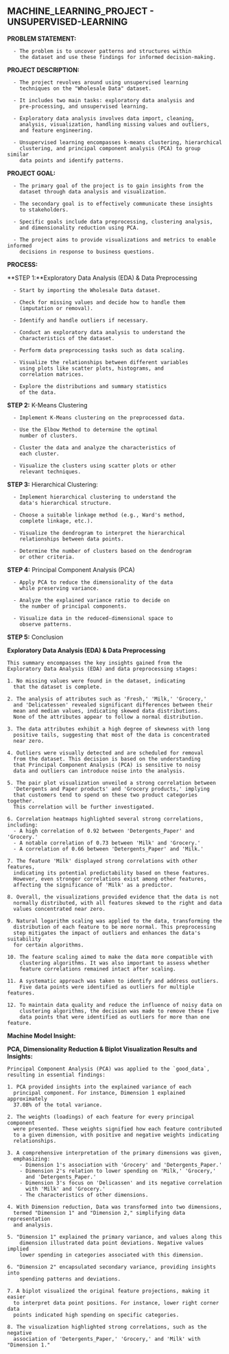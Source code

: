 
## MACHINE_LEARNING_PROJECT - UNSUPERVISED-LEARNING

 **PROBLEM STATEMENT:**
   
      - The problem is to uncover patterns and structures within
        the dataset and use these findings for informed decision-making.

 **PROJECT DESCRIPTION:**

      - The project revolves around using unsupervised learning
        techniques on the "Wholesale Data" dataset.

      - It includes two main tasks: exploratory data analysis and
        pre-processing, and unsupervised learning.

      - Exploratory data analysis involves data import, cleaning,
        analysis, visualization, handling missing values and outliers,
        and feature engineering.

      - Unsupervised learning encompasses k-means clustering, hierarchical
        clustering, and principal component analysis (PCA) to group similar
        data points and identify patterns.
   
 **PROJECT GOAL:**

      - The primary goal of the project is to gain insights from the
        dataset through data analysis and visualization.

      - The secondary goal is to effectively communicate these insights
        to stakeholders.

      - Specific goals include data preprocessing, clustering analysis,
        and dimensionality reduction using PCA.

      - The project aims to provide visualizations and metrics to enable informed
        decisions in response to business questions.

**PROCESS:**

**STEP 1:**Exploratory Data Analysis (EDA) & Data Preprocessing

      - Start by importing the Wholesale Data dataset.

      - Check for missing values and decide how to handle them
        (imputation or removal).

      - Identify and handle outliers if necessary.

      - Conduct an exploratory data analysis to understand the
        characteristics of the dataset.

      - Perform data preprocessing tasks such as data scaling.

      - Visualize the relationships between different variables
        using plots like scatter plots, histograms, and
        correlation matrices.

      - Explore the distributions and summary statistics
        of the data.

**STEP 2:** K-Means Clustering   

      - Implement K-Means clustering on the preprocessed data.

      - Use the Elbow Method to determine the optimal
        number of clusters.

      - Cluster the data and analyze the characteristics of
        each cluster.

      - Visualize the clusters using scatter plots or other
        relevant techniques.


**STEP 3:** Hierarchical Clustering: 

      - Implement hierarchical clustering to understand the
        data's hierarchical structure.

      - Choose a suitable linkage method (e.g., Ward's method,
        complete linkage, etc.).

      - Visualize the dendrogram to interpret the hierarchical
        relationships between data points.

      - Determine the number of clusters based on the dendrogram
        or other criteria.


**STEP 4:** Principal Component Analysis (PCA)

      - Apply PCA to reduce the dimensionality of the data
        while preserving variance.

      - Analyze the explained variance ratio to decide on
        the number of principal components.

      - Visualize data in the reduced-dimensional space to
        observe patterns.


**STEP 5:** Conclusion

**Exploratory Data Analysis (EDA) & Data Preprocessing**

    This summary encompasses the key insights gained from the
    Exploratory Data Analysis (EDA) and data preprocessing stages:

    1. No missing values were found in the dataset, indicating
      that the dataset is complete.

    2. The analysis of attributes such as 'Fresh,' 'Milk,' 'Grocery,'
      and 'Delicatessen' revealed significant differences between their
      mean and median values, indicating skewed data distributions.
      None of the attributes appear to follow a normal distribution.

    3. The data attributes exhibit a high degree of skewness with long
      positive tails, suggesting that most of the data is concentrated
      near zero.

    4. Outliers were visually detected and are scheduled for removal
      from the dataset. This decision is based on the understanding
      that Principal Component Analysis (PCA) is sensitive to noisy
      data and outliers can introduce noise into the analysis.

    5. The pair plot visualization unveiled a strong correlation between
      'Detergents and Paper products' and 'Grocery products,' implying
      that customers tend to spend on these two product categories together.
      This correlation will be further investigated.

    6. Correlation heatmaps highlighted several strong correlations, including:
      - A high correlation of 0.92 between 'Detergents_Paper' and 'Grocery.'
      - A notable correlation of 0.73 between 'Milk' and 'Grocery.'
      - A correlation of 0.66 between 'Detergents_Paper' and 'Milk.'

    7. The feature 'Milk' displayed strong correlations with other features,
      indicating its potential predictability based on these features.
      However, even stronger correlations exist among other features,
      affecting the significance of 'Milk' as a predictor.

    8. Overall, the visualizations provided evidence that the data is not
      normally distributed, with all features skewed to the right and data
      values concentrated near zero.

    9. Natural logarithm scaling was applied to the data, transforming the
      distribution of each feature to be more normal. This preprocessing
      step mitigates the impact of outliers and enhances the data's suitability
      for certain algorithms.

    10. The feature scaling aimed to make the data more compatible with
        clustering algorithms. It was also important to assess whether
        feature correlations remained intact after scaling.

    11. A systematic approach was taken to identify and address outliers.
        Five data points were identified as outliers for multiple features.

    12. To maintain data quality and reduce the influence of noisy data on
        clustering algorithms, the decision was made to remove these five
        data points that were identified as outliers for more than one feature.

 **Machine Model Insight:**

**PCA, Dimensionality Reduction & Biplot Visualization Results and Insights:**

    Principal Component Analysis (PCA) was applied to the `good_data`,
    resulting in essential findings:

    1. PCA provided insights into the explained variance of each
      principal component. For instance, Dimension 1 explained approximately
      37.08% of the total variance.

    2. The weights (loadings) of each feature for every principal component
      were presented. These weights signified how each feature contributed
      to a given dimension, with positive and negative weights indicating
      relationships.

    3. A comprehensive interpretation of the primary dimensions was given,
      emphasizing:
        - Dimension 1's association with 'Grocery' and 'Detergents_Paper.'
        - Dimension 2's relation to lower spending on 'Milk,' 'Grocery,'
          and 'Detergents_Paper.'
        - Dimension 3's focus on 'Delicassen' and its negative correlation
          with 'Milk' and 'Grocery.'
        - The characteristics of other dimensions.

    4. With Dimension reduction, Data was transformed into two dimensions,
      termed "Dimension 1" and "Dimension 2," simplifying data representation
      and analysis.

    5. "Dimension 1" explained the primary variance, and values along this
        dimension illustrated data point deviations. Negative values implied
        lower spending in categories associated with this dimension.

    6. "Dimension 2" encapsulated secondary variance, providing insights into
        spending patterns and deviations.

    7. A biplot visualized the original feature projections, making it easier
      to interpret data point positions. For instance, lower right corner data
      points indicated high spending on specific categories.

    8. The visualization highlighted strong correlations, such as the negative
      association of 'Detergents_Paper,' 'Grocery,' and 'Milk' with "Dimension 1."


